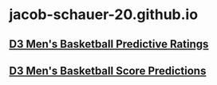 # jacob-schauer-20.github.io

[D3 Men's Basketball Predictive Ratings]([jacob-schauer-20.github.io/D3Ratings.html](https://jacob-schauer-20.github.io/D3Ratings.html))
---
[D3 Men's Basketball Score Predictions]([jacob-schauer-20.github.io/D3Predictions.html](https://jacob-schauer-20.github.io/D3Predictions.html)https://jacob-schauer-20.github.io/D3Predictions.html)
---

